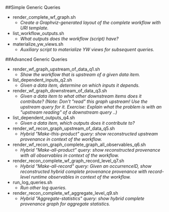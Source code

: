 ##Simple Generic Queries
- render_complete_wf_graph.sh
  - *Create a Graphviz-generated layout of the complete workflow with URI template.*
- list_workflow_outputs.sh
  - *What outputs does the workflow (script) have?*
- materialize_yw_views.sh
  - *Auxiliary script to materialize YW views for subsequent queries.*


##Advanced Generic Queries
- render_wf_graph_upstream_of_data_q1.sh 
  - *Show the workflow that is upstream of a given data item.*
- list_dependent_inputs_q2.sh 
  - *Given a data item, determine on which inputs it depends.*
- render_wf_graph_downstream_of_data_q3.sh 
  - *Given a data item to what other downstream items does it contribute? (Note: Don't "read" this graph upstream! Use the upstream query for it. Exercise: Explain what the problem is with an "upstream reading" of a downstream query ..)*
- list_dependent_outputs_q4.sh 
  - *Given a data item, which outputs does it contribute to?*
- render_wf_recon_graph_upstream_of_data_q5.sh 
  - *Hybrid "Make-this-product" query: show reconstructed upstream provenance in context of the workflow.*
- render_wf_recon_graph_complete_graph_all_observables_q6.sh 
  - *Hybrid "Make-all-product" query: show reconstructed provenance with all observables in context of the workflow.*
- render_recon_complete_wf_graph_record_level_q7.sh 
  - *Hybrid "Make-all-record" query: Given an occurrenceID, show reconstructed hybrid complete provenance provenance with record-level runtime observables in context of the workflow.*
- run_log_queries.sh 
  - *Run other log queries.*
- render_recon_complete_wf_aggregate_level_q9.sh
  - *Hybrid "Aggregate-statistics" query: show hybrid complete provenance graph for aggregate statistics.*
